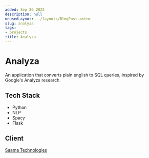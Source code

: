 ```yaml
---
added: Sep 26 2022
description: null
unusedLayout: ../layouts/BlogPost.astro
slug: analyza
tags:
- projects
title: Analyza
---
```


# Analyza

An application that converts plain english to SQL queries, inspired by Google's Analyza research.

## Tech Stack

- Python
- NLP
- Spacy
- Flask

## Client

[Saama Technologies](https://www.saama.com)
